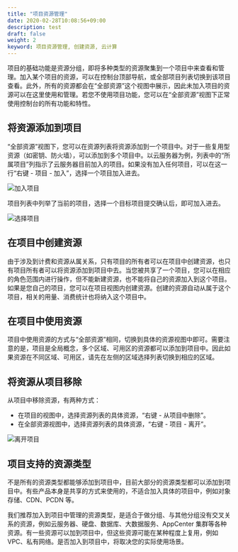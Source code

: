 ```yaml
---
title: "项目资源管理"
date: 2020-02-28T10:08:56+09:00
description: test
draft: false
weight: 2
keyword: 项目资源管理, 创建资源, 云计算
---
```


项目的基础功能是资源分组，即将多种类型的资源聚集到一个项目中来查看和管理。加入某个项目的资源，可以在控制台顶部导航，或全部项目列表切换到该项目查看。此外，所有的资源都会在“全部资源”这个视图中展示，因此未加入项目的资源可以在这里使用和管理。若您不使用项目功能，您可以在“全部资源”视图下正常使用控制台的所有功能和特性。

## 将资源添加到项目

“全部资源”视图下，您可以在资源列表将资源添加到一个项目中。对于一些复用型资源（如密钥、防火墙），可以添加到多个项目中。以云服务器为例，列表中的“所属项目”列指示了云服务器目前加入的项目。如果没有加入任何项目，可以在这一行“右键 - 项目 - 加入”，选择一个项目加入进去。

![加入项目](../_images/instance-join-project.png)

项目列表中列举了当前的项目，选择一个目标项目提交确认后，即可加入进去。

![选择项目](../_images/select-project.png)

## 在项目中创建资源

由于涉及到计费和资源从属关系，只有项目的所有者可以在项目中创建资源，也只有项目所有者可以将资源添加到项目中去。当您被共享了一个项目，您可以在相应的角色范围内进行操作，但不能新建资源，也不能将自己的资源加入到这个项目。如果是您自己的项目，您可以在项目视图内创建资源。创建的资源自动从属于这个项目，相关的用量、消费统计也将纳入这个项目中。

## 在项目中使用资源

项目中使用资源的方式与“全部资源”相同，切换到具体的资源视图中即可。需要注意的是，项目是全局概念，多个区域、可用区的资源都可以添加到项目中。因此如果资源在不同区域、可用区，请先在左侧的区域选择列表切换到相应的区域。

## 将资源从项目移除

从项目中移除资源，有两种方式：

- 在项目的视图中，选择资源列表的具体资源，“右键 - 从项目中删除”。
- 在全部资源视图中，选择资源列表的具体资源，“右键 - 项目 - 离开”。

![离开项目](../_images/leave-project.png)

## 项目支持的资源类型

不是所有的资源类型都能够添加到项目中，目前大部分的资源类型都可以添加到项目中。有些产品本身是共享的方式来使用的，不适合加入具体的项目中，例如对象存储、CDN、PCDN 等。

我们推荐加入到项目中管理的资源类型，是适合于做分组、与其他分组没有交叉关系的资源，例如云服务器、硬盘、数据库、大数据服务、AppCenter 集群等各种资源。有一些资源可以加到项目中，但这些资源可能在某种程度上复用，例如 VPC、私有网络。是否加入到项目中，将取决您的实际使用场景。

